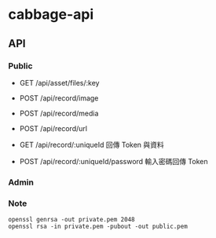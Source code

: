 # cabbage-api

## API

### Public

- GET /api/asset/files/:key

- POST /api/record/image

- POST /api/record/media

- POST /api/record/url

- GET /api/record/:uniqueId
回傳 Token 與資料

- POST /api/record/:uniqueId/password
輸入密碼回傳 Token

### Admin

### Note

```
openssl genrsa -out private.pem 2048
openssl rsa -in private.pem -pubout -out public.pem
```
